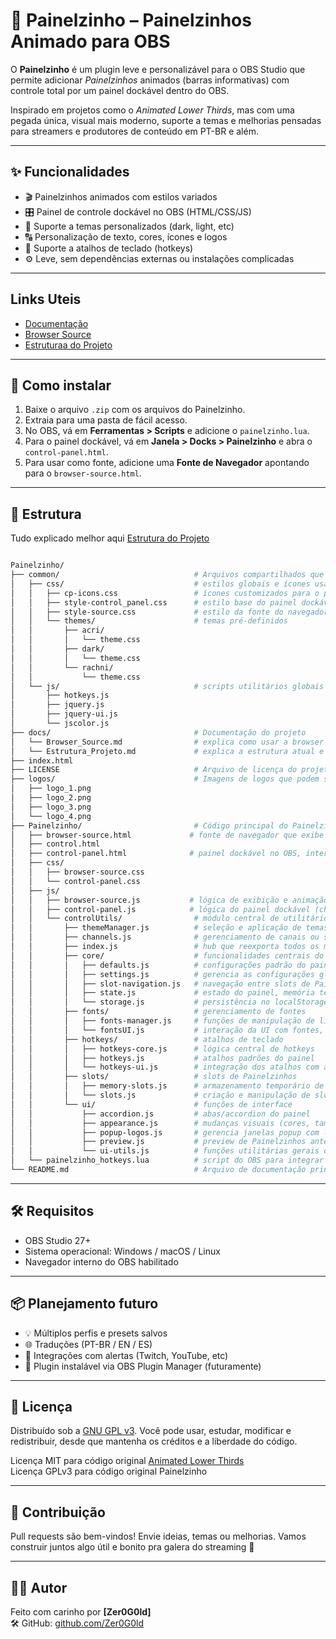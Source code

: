 # 🧃 Painelzinho – Painelzinhos Animado para OBS

O **Painelzinho** é um plugin leve e personalizável para o OBS Studio que permite adicionar _Painelzinhos_ animados (barras informativas) com controle total por um painel dockável dentro do OBS.

Inspirado em projetos como o *Animated Lower Thirds*, mas com uma pegada única, visual mais moderno, suporte a temas e melhorias pensadas para streamers e produtores de conteúdo em PT-BR e além.

---

## ✨ Funcionalidades

- 🎬 Painelzinhos animados com estilos variados
- 🎛️ Painel de controle dockável no OBS (HTML/CSS/JS)
- 🎨 Suporte a temas personalizados (dark, light, etc)
- 🔠 Personalização de texto, cores, ícones e logos
- 🎹 Suporte a atalhos de teclado (hotkeys)
- ⚙️ Leve, sem dependências externas ou instalações complicadas

---

## Links Uteis

- [Documentação](./docs/)
- [Browser Source](./docs/Browser_Source.md)
- [Estruturaa do Projeto](./docs/Estrutura_Projeto.md)

---

## 🚀 Como instalar

1. Baixe o arquivo `.zip` com os arquivos do Painelzinho.
2. Extraia para uma pasta de fácil acesso.
3. No OBS, vá em **Ferramentas > Scripts** e adicione o `painelzinho.lua`.
4. Para o painel dockável, vá em **Janela > Docks > Painelzinho** e abra o `control-panel.html`.
5. Para usar como fonte, adicione uma **Fonte de Navegador** apontando para o `browser-source.html`.

---

## 📁 Estrutura

Tudo explicado melhor aqui [Estrutura do Projeto](./docs/Estrutura_Projeto.md)

```bash

Painelzinho/
├── common/                              # Arquivos compartilhados que não pertencem diretamente à lógica do Painelzinho, mas são utilitários ou recursos globais
│   ├── css/                             # estilos globais e ícones usados em várias partes do projeto
│   │   ├── cp-icons.css                 # ícones customizados para o painel e botões
│   │   ├── style-control_panel.css      # estilo base do painel dockável
│   │   ├── style-source.css             # estilo da fonte do navegador/browser-source
│   │   └── themes/                      # temas pré-definidos
│   │       ├── acri/
│   │       │   └── theme.css
│   │       ├── dark/
│   │       │   └── theme.css
│   │       └── rachni/
│   │           └── theme.css
│   └── js/                              # scripts utilitários globais
│       ├── hotkeys.js
│       ├── jquery.js
│       ├── jquery-ui.js
│       └── jscolor.js
├── docs/                                # Documentação do projeto
│   └── Browser_Source.md                # explica como usar a browser source do Painelzinho no OBS
│   └── Estrutura_Projeto.md             # explica a estrutura atual e atualiza com novas funções
├── index.html
├── LICENSE                              # Arquivo de licença do projeto (GNU GPL v3).
├── logos/                               # Imagens de logos que podem ser usadas no painel ou nos Painelzinhos
│   ├── logo_1.png
│   ├── logo_2.png
│   ├── logo_3.png
│   └── logo_4.png
├── Painelzinho/                         # Código principal do Painelzinho
│   ├── browser-source.html             # fonte de navegador que exibe os Painelzinhos na cena do OBS
│   ├── control.html
│   ├── control-panel.html              # painel dockável no OBS, interface principal de controle
│   ├── css/
│   │   ├── browser-source.css
│   │   └── control-panel.css
│   ├── js/
│   │   ├── browser-source.js           # lógica de exibição e animação no browser-source
│   │   ├── control-panel.js            # lógica do painel dockável (chama módulos do controlUtils)
│   │   └── controlUtils/                # módulo central de utilitários JS, organizado por tema
│   │       ├── themeManager.js          # seleção e aplicação de temas
│   │       ├── channels.js              # gerenciamento de canais ou streams
│   │       ├── index.js                 # hub que reexporta todos os módulos do controlUtils
│   │       ├── core/                    # funcionalidades centrais do painel
│   │       │   ├── defaults.js          # configurações padrão do painel
│   │       │   ├── settings.js          # gerencia as configurações globais
│   │       │   ├── slot-navigation.js   # navegação entre slots de Painelzinhos
│   │       │   ├── state.js             # estado do painel, memória temporária
│   │       │   └── storage.js           # persistência no localStorage
│   │       ├── fonts/                   # gerenciamento de fontes
│   │       │   ├── fonts-manager.js     # funções de manipulação de listas de fontes
│   │       │   └── fontsUI.js           # interação da UI com fontes, eventos e sortable
│   │       ├── hotkeys/                 # atalhos de teclado
│   │       │   ├── hotkeys-core.js      # lógica central de hotkeys
│   │       │   ├── hotkeys.js           # atalhos padrões do painel
│   │       │   └── hotkeys-ui.js        # integração dos atalhos com a interface
│   │       ├── slots/                   # slots de Painelzinhos
│   │       │   ├── memory-slots.js      # armazenamento temporário de slots
│   │       │   └── slots.js             # criação e manipulação de slots
│   │       └── ui/                      # funções de interface
│   │           ├── accordion.js         # abas/accordion do painel
│   │           ├── appearance.js        # mudanças visuais (cores, tamanhos)
│   │           ├── popup-logos.js       # gerencia janelas popup com logos
│   │           ├── preview.js           # preview de Painelzinhos antes de exibir
│   │           └── ui-utils.js          # funções utilitárias gerais da UI
│   └── painelzinho_hotkeys.lua          # script do OBS para integrar hotkeys do Painelzinho com a API Lua do OBS
└── README.md                            # Arquivo de documentação principal do projeto, explicando instalação, uso e contribuições


```

---

## 🛠️ Requisitos

- OBS Studio 27+
- Sistema operacional: Windows / macOS / Linux
- Navegador interno do OBS habilitado

---

## 📦 Planejamento futuro

- 💡 Múltiplos perfis e presets salvos
- 🌐 Traduções (PT-BR / EN / ES)
- 🔔 Integrações com alertas (Twitch, YouTube, etc)
- 🧩 Plugin instalável via OBS Plugin Manager (futuramente)

---

## 📜 Licença

Distribuído sob a [GNU GPL v3](LICENSE). Você pode usar, estudar, modificar e redistribuir, desde que mantenha os créditos e a liberdade do código.

Licença MIT para código original [Animated Lower Thirds](https://obsproject.com/forum/resources/animated-lower-thirds-with-dockable-control-panel.1057/)  
Licença GPLv3 para código original Painelzinho

---

## 💬 Contribuição

Pull requests são bem-vindos! Envie ideias, temas ou melhorias. Vamos construir juntos algo útil e bonito pra galera do streaming 🎥

---

## 🙋‍♂️ Autor

Feito com carinho por **[Zer0G0ld]**  
🛠️ GitHub: [github.com/Zer0G0ld](https://github.com/Zer0G0ld)

